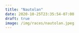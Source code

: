 ```yaml
---
title: "Nautolan"
date: 2020-10-25T23:35:54-07:00
draft: true
image: /img/races/nautolan.jpeg
---
```


